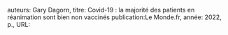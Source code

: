 auteurs: Gary Dagorn, 
titre: Covid-19 : la majorité des patients en réanimation sont bien non vaccinés
publication:Le Monde.fr, 
année: 2022, 
p.,
URL: 

